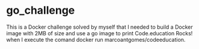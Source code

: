 # go_challenge
This is a Docker challenge solved by myself that I needed to build a Docker image with 2MB of size and use a go image to print Code.education Rocks! when I execute the comand docker run marcoantgomes/codeeducation.
